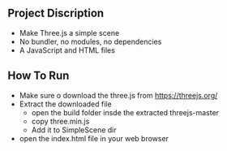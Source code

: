 ## Project Discription

- Make Three.js a simple scene
- No bundler, no modules, no dependencies
- A JavaScript and HTML files

## How To Run

- Make sure o download the three.js from https://threejs.org/
- Extract the downloaded file
  - open the build folder insde the extracted threejs-master
  - copy three.min.js
  - Add it to SimpleScene dir
- open the index.html file in your web browser
